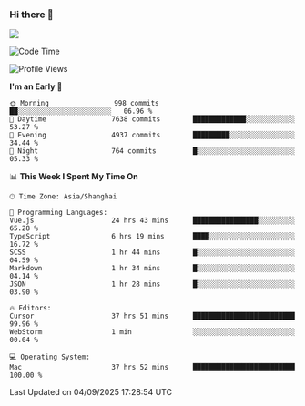 ### Hi there 👋

<!--
**JJAYCHEN1e/jjaychen1e** is a ✨ _special_ ✨ repository because its `README.md` (this file) appears on your GitHub profile.

Here are some ideas to get you started:

- 🔭 I’m currently working on ...
- 🌱 I’m currently learning ...
- 👯 I’m looking to collaborate on ...
- 🤔 I’m looking for help with ...
- 💬 Ask me about ...
- 📫 How to reach me: ...
- 😄 Pronouns: ...
- ⚡ Fun fact: ...
-->

[![](https://github-readme-stats.vercel.app/api?username=jjaychen1e&show_icons=true)](https://github.com/jjaychen1e/github-readme-stats?count_private=true)

<!--START_SECTION:waka-->
![Code Time](http://img.shields.io/badge/Code%20Time-2%2C333%20hrs%2010%20mins-blue)

![Profile Views](http://img.shields.io/badge/Profile%20Views-0-blue)

**I'm an Early 🐤** 

```text
🌞 Morning                998 commits         ██░░░░░░░░░░░░░░░░░░░░░░░   06.96 % 
🌆 Daytime                7638 commits        █████████████░░░░░░░░░░░░   53.27 % 
🌃 Evening                4937 commits        █████████░░░░░░░░░░░░░░░░   34.44 % 
🌙 Night                  764 commits         █░░░░░░░░░░░░░░░░░░░░░░░░   05.33 % 
```


📊 **This Week I Spent My Time On** 

```text
🕑︎ Time Zone: Asia/Shanghai

💬 Programming Languages: 
Vue.js                   24 hrs 43 mins      ████████████████░░░░░░░░░   65.28 % 
TypeScript               6 hrs 19 mins       ████░░░░░░░░░░░░░░░░░░░░░   16.72 % 
SCSS                     1 hr 44 mins        █░░░░░░░░░░░░░░░░░░░░░░░░   04.59 % 
Markdown                 1 hr 34 mins        █░░░░░░░░░░░░░░░░░░░░░░░░   04.14 % 
JSON                     1 hr 28 mins        █░░░░░░░░░░░░░░░░░░░░░░░░   03.90 % 

🔥 Editors: 
Cursor                   37 hrs 51 mins      █████████████████████████   99.96 % 
WebStorm                 1 min               ░░░░░░░░░░░░░░░░░░░░░░░░░   00.04 % 

💻 Operating System: 
Mac                      37 hrs 52 mins      █████████████████████████   100.00 % 
```


 Last Updated on 04/09/2025 17:28:54 UTC
<!--END_SECTION:waka-->

